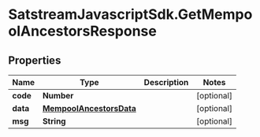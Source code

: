 # SatstreamJavascriptSdk.GetMempoolAncestorsResponse

## Properties
Name | Type | Description | Notes
------------ | ------------- | ------------- | -------------
**code** | **Number** |  | [optional] 
**data** | [**MempoolAncestorsData**](MempoolAncestorsData.md) |  | [optional] 
**msg** | **String** |  | [optional] 
